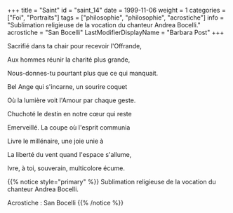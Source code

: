 +++
title = "Saint"
id = "saint_14"
date = 1999-11-06
weight = 1
categories = ["Foi", "Portraits"]
tags = ["philosophie", "philosophie", "acrostiche"]
info = "Sublimation religieuse de la vocation du chanteur Andrea Bocelli."
acrostiche = "San Bocelli"
LastModifierDisplayName = "Barbara Post"
+++

Sacrifié dans ta chair pour recevoir l'Offrande,

Aux hommes réunir la charité plus grande,

Nous-donnes-tu pourtant plus que ce qui manquait.

Bel Ange qui s'incarne, un sourire coquet

Où la lumière voit l'Amour par chaque geste.

Chuchoté le destin en notre cœur qui reste

Emerveillé. La coupe où l'esprit communia

Livre le millénaire, une joie unie à

La liberté du vent quand l'espace s'allume,

Ivre, à toi, souverain, multicolore écume.

{{% notice style="primary" %}}
Sublimation religieuse de la vocation du chanteur Andrea Bocelli.

Acrostiche : San Bocelli
{{% /notice %}}
